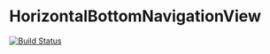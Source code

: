 # HorizontalBottomNavigationView


[![Build Status](https://travis-ci.com/KiranShny/HorizontalBottomNavigationView.svg?branch=master)](https://travis-ci.com/KiranShny/HorizontalBottomNavigationView)

